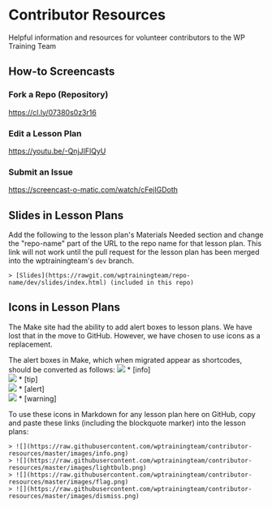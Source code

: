 # Contributor Resources
Helpful information and resources for volunteer contributors to the WP Training Team

## How-to Screencasts

### Fork a Repo (Repository)

https://cl.ly/07380s0z3r16

### Edit a Lesson Plan

https://youtu.be/-QnjJIFlQyU

### Submit an Issue

https://screencast-o-matic.com/watch/cFejIGDoth

## Slides in Lesson Plans
Add the following to the lesson plan's Materials Needed section and change the "repo-name" part of the URL to the repo name for that lesson plan. This link will not work until the pull request for the lesson plan has been merged into the wptrainingteam's `dev` branch.

```
> [Slides](https://rawgit.com/wptrainingteam/repo-name/dev/slides/index.html) (included in this repo)
```

## Icons in Lesson Plans
The Make site had the ability to add alert boxes to lesson plans. We have lost that in the move to GitHub. However, we have chosen to use icons as a replacement.

The alert boxes in Make, which when migrated appear as shortcodes, should be converted as follows:
![](https://raw.githubusercontent.com/wptrainingteam/contributor-resources/master/images/info.png)     * [info] 		         
![](https://raw.githubusercontent.com/wptrainingteam/contributor-resources/master/images/lightbulb.png) * [tip] 	  
![](https://raw.githubusercontent.com/wptrainingteam/contributor-resources/master/images/flag.png)       * [alert] 	
![](https://raw.githubusercontent.com/wptrainingteam/contributor-resources/master/images/dismiss.png)     * [warning]

To use these icons in Markdown for any lesson plan here on GitHub, copy and paste these links (including the blockquote marker) into the lesson plans:
```
> ![](https://raw.githubusercontent.com/wptrainingteam/contributor-resources/master/images/info.png)
> ![](https://raw.githubusercontent.com/wptrainingteam/contributor-resources/master/images/lightbulb.png)
> ![](https://raw.githubusercontent.com/wptrainingteam/contributor-resources/master/images/flag.png)
> ![](https://raw.githubusercontent.com/wptrainingteam/contributor-resources/master/images/dismiss.png)
```
